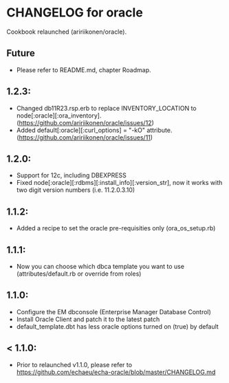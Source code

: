 # CHANGELOG for oracle

Cookbook relaunched (aririikonen/oracle).

## Future

* Please refer to README.md, chapter Roadmap.

## 1.2.3:

* Changed db11R23.rsp.erb to replace INVENTORY_LOCATION to node[:oracle][:ora_inventory]. (https://github.com/aririikonen/oracle/issues/12)
* Added default[:oracle][:curl_options] = "-kO" attribute. (https://github.com/aririikonen/oracle/issues/11)

## 1.2.0:

* Support for 12c, including DBEXPRESS
* Fixed node[:oracle][:rdbms][:install_info][:version_str], now it works with two digit version numbers (i.e. 11.2.0.3.10)

## 1.1.2:

* Added a recipe to set the oracle pre-requisities only (ora_os_setup.rb)

## 1.1.1:

* Now you can choose which dbca template you want to use (attributes/default.rb or override from roles)

## 1.1.0:

* Configure the EM dbconsole (Enterprise Manager Database Control)
* Install Oracle Client and patch it to the latest patch
* default_template.dbt has less oracle options turned on (true) by default

## < 1.1.0:

* Prior to relaunched v1.1.0, please refer to https://github.com/echaeu/echa-oracle/blob/master/CHANGELOG.md
